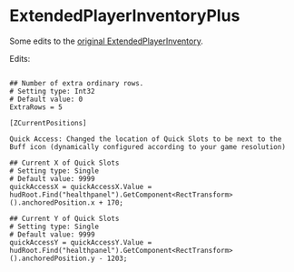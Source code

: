 # ExtendedPlayerInventoryPlus
Some edits to the [original ExtendedPlayerInventory](https://github.com/aedenthorn/ValheimMods/tree/master/ExtendedPlayerInventory).

Edits:
```[Toggles]

## Number of extra ordinary rows.
# Setting type: Int32
# Default value: 0
ExtraRows = 5

[ZCurrentPositions]

Quick Access: Changed the location of Quick Slots to be next to the Buff icon (dynamically configured according to your game resolution)

## Current X of Quick Slots
# Setting type: Single
# Default value: 9999
quickAccessX = quickAccessX.Value = hudRoot.Find("healthpanel").GetComponent<RectTransform>().anchoredPosition.x + 170;

## Current Y of Quick Slots
# Setting type: Single
# Default value: 9999
quickAccessY = quickAccessY.Value = hudRoot.Find("healthpanel").GetComponent<RectTransform>().anchoredPosition.y - 1203;
```
